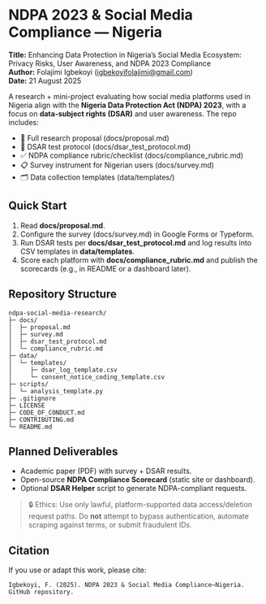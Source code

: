 # NDPA 2023 & Social Media Compliance — Nigeria

**Title:** Enhancing Data Protection in Nigeria’s Social Media Ecosystem: Privacy Risks, User Awareness, and NDPA 2023 Compliance  
**Author:** Folajimi Igbekoyi (igbekoyifolajimi@gmail.com)  
**Date:** 21 August 2025

A research + mini-project evaluating how social media platforms used in Nigeria align with the **Nigeria Data Protection Act (NDPA) 2023**, with a focus on **data-subject rights (DSAR)** and user awareness. The repo includes:

- 📄 Full research proposal (docs/proposal.md)  
- 🧪 DSAR test protocol (docs/dsar_test_protocol.md)  
- ✅ NDPA compliance rubric/checklist (docs/compliance_rubric.md)  
- 📋 Survey instrument for Nigerian users (docs/survey.md)  
- 🗂️ Data collection templates (data/templates/)  

## Quick Start

1. Read **docs/proposal.md**.  
2. Configure the survey (docs/survey.md) in Google Forms or Typeform.  
3. Run DSAR tests per **docs/dsar_test_protocol.md** and log results into CSV templates in **data/templates**.  
4. Score each platform with **docs/compliance_rubric.md** and publish the scorecards (e.g., in README or a dashboard later).

## Repository Structure

```
ndpa-social-media-research/
├─ docs/
│  ├─ proposal.md
│  ├─ survey.md
│  ├─ dsar_test_protocol.md
│  └─ compliance_rubric.md
├─ data/
│  └─ templates/
│     ├─ dsar_log_template.csv
│     └─ consent_notice_coding_template.csv
├─ scripts/
│  └─ analysis_template.py
├─ .gitignore
├─ LICENSE
├─ CODE_OF_CONDUCT.md
├─ CONTRIBUTING.md
└─ README.md
```

## Planned Deliverables

- Academic paper (PDF) with survey + DSAR results.  
- Open-source **NDPA Compliance Scorecard** (static site or dashboard).  
- Optional **DSAR Helper** script to generate NDPA-compliant requests.

> 🔒 Ethics: Use only lawful, platform-supported data access/deletion request paths. Do **not** attempt to bypass authentication, automate scraping against terms, or submit fraudulent IDs.

## Citation

If you use or adapt this work, please cite:
```
Igbekoyi, F. (2025). NDPA 2023 & Social Media Compliance—Nigeria. GitHub repository.
```
